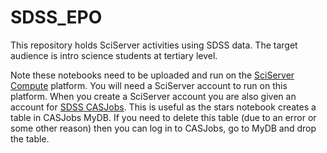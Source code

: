 # SDSS_EPO
This repository holds SciServer activities using SDSS data. The target audience is intro science students at tertiary level.

Note these notebooks need to be uploaded and run on the <a href="https://apps.sciserver.org/">SciServer Compute</a> platform. You will need a SciServer account to run on this platform. When you create a SciServer account you are also given an account for <a href="https://skyserver.sdss.org/CasJobs/">SDSS CASJobs</a>. This is useful as the stars notebook creates a table in CASJobs MyDB. If you need to delete this table (due to an error or some other reason) then you can log in to CASJobs, go to MyDB and drop the table.
